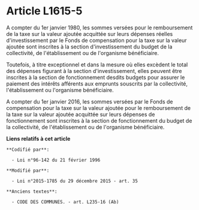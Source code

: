 # Article L1615-5

A compter du 1er janvier 1980, les sommes versées pour le remboursement de la taxe sur la valeur ajoutée acquittée sur leurs
dépenses réelles d'investissement par le Fonds de compensation pour la taxe sur la valeur ajoutée sont inscrites à la section
d'investissement du budget de la collectivité, de l'établissement ou de l'organisme bénéficiaire.

Toutefois, à titre exceptionnel et dans la mesure où elles excèdent le total des dépenses figurant à la section
d'investissement, elles peuvent être inscrites à la section de fonctionnement desdits budgets pour assurer le paiement des
intérêts afférents aux emprunts souscrits par la collectivité, l'établissement ou l'organisme bénéficiaire.

A compter du 1er janvier 2016, les sommes versées par le Fonds de compensation pour la taxe sur la valeur ajoutée pour le
remboursement de la taxe sur la valeur ajoutée acquittée sur leurs dépenses de fonctionnement sont inscrites à la section de
fonctionnement du budget de la collectivité, de l'établissement ou de l'organisme bénéficiaire.

**Liens relatifs à cet article**

	**Codifié par**:

	  - Loi n°96-142 du 21 février 1996

	**Modifié par**:

	  - Loi n°2015-1785 du 29 décembre 2015 - art. 35

	**Anciens textes**:

	  - CODE DES COMMUNES. - art. L235-16 (Ab)
